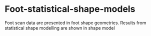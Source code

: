 # Foot-statistical-shape-models
Foot scan data are presented in foot shape geometries.
Results from statistical shape modelling are shown in shape model
